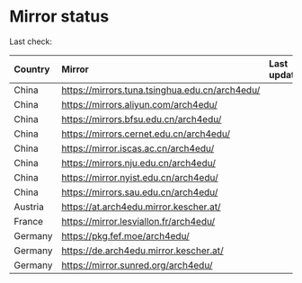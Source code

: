 <script src="./time.js"></script>
# Mirror status
Last check: <script type="text/javascript">localize(1733578060.4057643);</script>

|Country|Mirror|Last update|
|:------|:-----|:----------|
|China|https://mirrors.tuna.tsinghua.edu.cn/arch4edu/|<script type="text/javascript">localize(1733553845);</script>|
|China|https://mirrors.aliyun.com/arch4edu/|<script type="text/javascript">localize(1733553845);</script>|
|China|https://mirrors.bfsu.edu.cn/arch4edu/|<script type="text/javascript">localize(1733510611);</script>|
|China|https://mirrors.cernet.edu.cn/arch4edu/|<script type="text/javascript">localize(1733553845);</script>|
|China|https://mirror.iscas.ac.cn/arch4edu/|<script type="text/javascript">localize(1733510611);</script>|
|China|https://mirrors.nju.edu.cn/arch4edu/|<script type="text/javascript">localize(1733467600);</script>|
|China|https://mirror.nyist.edu.cn/arch4edu/|<script type="text/javascript">localize(1733553845);</script>|
|China|https://mirrors.sau.edu.cn/arch4edu/|<script type="text/javascript">localize(1731653531);</script>|
|Austria|https://at.arch4edu.mirror.kescher.at/|<script type="text/javascript">localize(1733553845);</script>|
|France|https://mirror.lesviallon.fr/arch4edu/|<script type="text/javascript">localize(1733553845);</script>|
|Germany|https://pkg.fef.moe/arch4edu/|<script type="text/javascript">localize(1733553845);</script>|
|Germany|https://de.arch4edu.mirror.kescher.at/|<script type="text/javascript">localize(1733553845);</script>|
|Germany|https://mirror.sunred.org/arch4edu/|<script type="text/javascript">localize(1733553845);</script>|

<script src="./tablefilter/tablefilter.js"></script>
<script src="./table.js"></script>